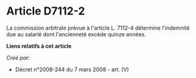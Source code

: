 # Article D7112-2

La commission arbitrale prévue à l'article L. 7112-4 détermine l'indemnité due au salarié dont l'ancienneté excède quinze
années.

**Liens relatifs à cet article**

_Créé par_:

  - Décret n°2008-244 du 7 mars 2008 - art. (V)

